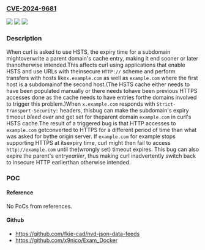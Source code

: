 ### [CVE-2024-9681](https://cve.mitre.org/cgi-bin/cvename.cgi?name=CVE-2024-9681)
![](https://img.shields.io/static/v1?label=Product&message=curl&color=blue)
![](https://img.shields.io/static/v1?label=Version&message=8.10.1%3C%3D%208.10.1%20&color=brighgreen)
![](https://img.shields.io/static/v1?label=Vulnerability&message=CWE-1025%20Comparison%20Using%20Wrong%20Factors&color=brighgreen)

### Description

When curl is asked to use HSTS, the expiry time for a subdomain mightoverwrite a parent domain's cache entry, making it end sooner or later thanotherwise intended.This affects curl using applications that enable HSTS and use URLs with theinsecure `HTTP://` scheme and perform transfers with hosts like`x.example.com` as well as `example.com` where the first host is a subdomainof the second host.(The HSTS cache either needs to have been populated manually or there needs tohave been previous HTTPS accesses done as the cache needs to have entries forthe domains involved to trigger this problem.)When `x.example.com` responds with `Strict-Transport-Security:` headers, thisbug can make the subdomain's expiry timeout *bleed over* and get set for theparent domain `example.com` in curl's HSTS cache.The result of a triggered bug is that HTTP accesses to `example.com` getconverted to HTTPS for a different period of time than what was asked for bythe origin server. If `example.com` for example stops supporting HTTPS at itsexpiry time, curl might then fail to access `http://example.com` until the(wrongly set) timeout expires. This bug can also expire the parent's entry*earlier*, thus making curl inadvertently switch back to insecure HTTP earlierthan otherwise intended.

### POC

#### Reference
No PoCs from references.

#### Github
- https://github.com/fkie-cad/nvd-json-data-feeds
- https://github.com/x9nico/Exam_Docker

